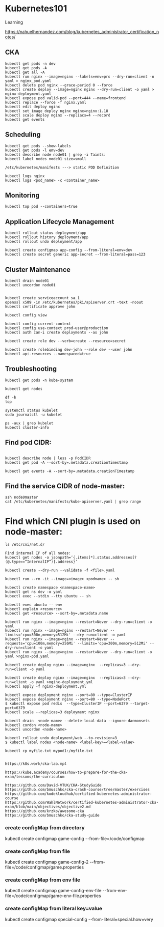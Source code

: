 # Kubernetes101
Learning

https://nahuelhernandez.com/blog/kubernetes_administrator_certification_notes/


## CKA

```
kubectl get pods -n dev
kubectl get pods -A
kubectl get all -A
kubectl run nginx --image=nginx --labels=env=pro --dry-run=client -o yaml > nginx_pod.yaml
kubectl delete pod nginx --grace-period 0 --force
kubectl create deploy --image=nginx nginx --dry-run=client -o yaml > nginx-deployment.yaml
kubectl expose pod valid-pod --port=444 --name=frontend
kubectl replace --force -f nginx.yaml
kubectl edit deploy nginx
kubectl set image deploy nginx nginx=nginx:1.18
kubectl scale deploy nginx --repliacs=4 --record
kubectl get events

```

## Scheduling
```
kubectl get pods --show-labels
kubectl get pods -l env=dev
kubectl describe node node01 | grep -i Taints:
kubectl label nodes node01 size=small

/etc/kubernetes/manifests ---> static POD Definition

kubectl logs nginx
kubectl logs <pod_name> -c <container_name>
```

## Monitoring

```
kubectl top pod --containers=true
```

## Application Lifecycle Management
```
kubectl rollout status deployment/app
kubectl rollout history deployment/app
kubectl rollout undo deployment/app

kubectl create configmap app-config --from-literal=env=dev
kubectl create secret generic app-secret --from-literal=pass=123
```

## Cluster Maintenance

```
kubectl drain node01
kubectl uncordon node01


kubectl create serviceaccount sa_1
openssl x509 -in /etc/kubernetes/pki/apiserver.crt -text -noout
kubectl certificate approve john

kubectl config view

kubectl config current-context
kubectl config use-context prod-user@production
kubectl auth can-i create deployments --as john

kubectl create role dev --verb=create --resource=secret

kubectl create rolebinding dev-john --role dev --user john
kubectl api-resources --namespaced=true

```

## Troubleshooting

```
kubectl get pods -n kube-system

kubectl get nodes

df -h
top

systemctl status kubelet
sudo journalctl -u kubelet

ps -aux | grep kubelet
kubectl cluster-info

```

## Find pod CIDR:

```

kubectl describe node | less -p PodCIDR
kubectl get pod -A --sort-by=.metadata.creationTimestamp

kubectl get events -A --sort-by=.metadata.creationTimestamp

```

## Find the service CIDR of node-master:
```
ssh node0master
cat /etc/kubernetes/manifests/kube-apiserver.yaml | grep range
```
# Find which CNI plugin is used on node-master:

```
ls /etc/cni/net.d/

Find internal IP of all nodes:
kubectl get nodes -o jsonpath=’{.items[*].status.addresses[?(@.type==”InternalIP”)].address}’

kubectl create --dry-run --validate -f <file>.yaml

kubectl run --rm -it --image=<image> <podname> -- sh

kubectl create namespace <namespace-name>
kubectl get ns dev -o yaml
kubectl exec --stdin --tty ubuntu -- sh

kubectl exec ubuntu -- env
kubectl explain <resource>
kubectl get <resource> --sort-by=.metadata.name

kubectl run nginx --image=nginx --restart=Never --dry-run=client -o yaml
kubectl run nginx --image=nginx --restart=Never --limits='cpu=300m,memory=512Mi' --dry-run=client -o yaml
kubectl run nginx --image=nginx --restart=Never --requests='cpu=100m,memory=256Mi' --limits='cpu=300m,memory=512Mi' --dry-run=client -o yaml
kubectl run nginx --image=nginx --restart=Never --dry-run=client -o yaml >nginx-pod.yaml

kubectl create deploy nginx --image=nginx  --replicas=3 --dry-run=client -o yaml

kubectl create deploy nginx --image=nginx  --replicas=3 --dry-run=client -o yaml >nginx-deployment.yml
kubectl apply -f nginx-deployment.yml

kubectl expose deployment nginx --port=80 --type=ClusterIP
kubectl expose deployment nginx --port=80 --type=NodePort
$ kubectl expose pod redis  --type=ClusterIP --port=6379 --target-port=6379
kubectl scale --replicas=3 deployment nginx

kubectl drain  <node-name> --delete-local-data --ignore-daemonsets
kubectl cordon <node-name>
kubectl uncordon <node-name>

kubectl rollout undo deployment/web --to-revision=3
$ kubectl label nodes <node-name> <label-key>=<label-value>

kubectl cp myfile.txt mypod1:/myfile.txt


https://k8s.work/cka-lab.mp4

https://kube.academy/courses/how-to-prepare-for-the-cka-exam/lessons/the-curriculum

https://github.com/David-VTUK/CKA-StudyGuide
https://github.com/bmuschko/cka-crash-course/tree/master/exercises
https://github.com/kodekloudhub/certified-kubernetes-administrator-course
https://github.com/WahlNetwork/certified-kubernetes-administrator-cka-exam/blob/main/objectives/objective2.md
https://github.com/krzko/awesome-cka
https://github.com/bmuschko/cka-study-guide

```


### create configMap from directory
kubectl create configmap game-config --from-file=/code/configmap

### create configMap from file
kubectl create configmap game-config-2 --from-file=/code/configmap/game.properties

### create configMap from env file
kubectl create configmap game-config-env-file --from-env-file=/code/configmap/game-env-file.properties

### create configMap from literal key=value
kubectl create configmap special-config --from-literal=special.how=very

